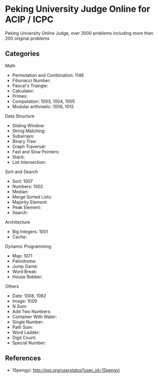 # Peking University Judge Online for ACIP / ICPC

Peking University Online Judge, over 3000 problems including more than 200 original problems

## Categories

Math

* Permutation and Combination: 1146
* Fibonacci Number:
* Pascal's Triangle:
* Calculator:
* Primes:
* Computation: 1003, 1004, 1005
* Modular arithmetic: 1006, 1012

Data Structure

* Sliding Window:
* String Matching:
* Subarrays:
* Binary Tree:
* Graph Traversal:
* Fast and Slow Pointers:
* Stack:
* List Intersection:

Sort and Search

* Sort: 1007
* Numbers: 1002
* Median:
* Merge Sorted Lists:
* Majority Element:
* Peak Element:
* Search:

Architecture

* Big Integers: 1001
* Cache:

Dynamic Programming

* Map: 1071
* Palindrome:
* Jump Game:
* Word Break:
* House Robber:

Others

* Date: 1008, 1082
* Image: 1009
* N Sum:
* Add Two Numbers:
* Container With Water:
* Single Number:
* Path Sum:
* Word Ladder:
* Digit Count:
* Special Number:

## References

* 15pengyi: <http://poj.org/userstatus?user_id=15pengyi>
